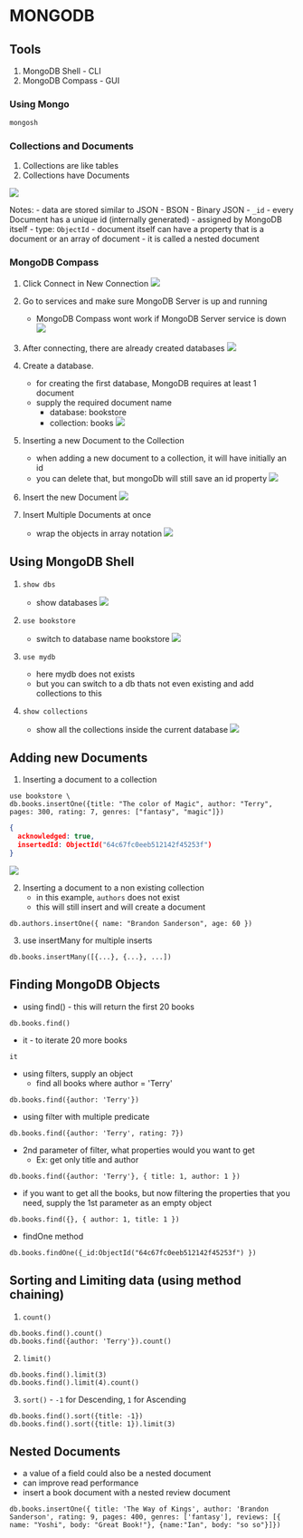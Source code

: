 # MONGODB

## Tools

1. MongoDB Shell - CLI
2. MongoDB Compass - GUI

### Using Mongo

```bash
mongosh
```

### Collections and Documents

1. Collections are like tables
2. Collections have Documents

![](screenshots/2023-07-30-22-40-17.png)

Notes:
    - data are stored similar to JSON
    - BSON - Binary JSON
    - `_id` 
        - every Document has a unique id (internally generated)
        - assigned by MongoDB itself
        - type: `ObjectId`
    - document itself can have a property that is a document or an array of document
        - it is called a nested document

### MongoDB Compass

1. Click Connect in New Connection
![](screenshots/2023-07-30-22-47-40.png)

2. Go to services and make sure MongoDB Server is up and running
    - MongoDB Compass wont work if MongoDB Server service is down
![](screenshots/2023-07-30-22-49-22.png)

3. After connecting, there are already created databases
![](screenshots/2023-07-30-22-51-33.png)

4. Create a database.
    - for creating the first database, MongoDB requires at least 1 document
    - supply the required document name
        - database: bookstore
        - collection: books
![](screenshots/2023-07-30-22-55-38.png)

5. Inserting a new Document to the Collection
    - when adding a new document to a collection, it will have initially an id
    - you can delete that, but mongoDb will still save an id property
![](screenshots/2023-07-30-22-59-00.png)

6. Insert the new Document
![](screenshots/2023-07-30-23-01-34.png)


7. Insert Multiple Documents at once
    - wrap the objects in array notation
![](screenshots/2023-07-30-23-04-51.png)

## Using MongoDB Shell

1. `show dbs` 
    - show databases
![](screenshots/2023-07-30-23-10-07.png)

2. `use bookstore`
    - switch to database name bookstore
![](screenshots/2023-07-30-23-10-51.png)

3. `use mydb`
    - here mydb does not exists
    - but you can switch to a db thats not even existing and add collections to this 

4. `show collections`
    - show all the collections inside the current database
![](screenshots/2023-07-30-23-15-09.png)

## Adding new Documents

1. Inserting a document to a collection

```mongodb
use bookstore \ 
db.books.insertOne({title: "The color of Magic", author: "Terry", pages: 300, rating: 7, genres: ["fantasy", "magic"]})
```

```json
{
  acknowledged: true,
  insertedId: ObjectId("64c67fc0eeb512142f45253f")
}
```
![](screenshots/2023-07-30-23-20-58.png)

2. Inserting a document to a non existing collection
    - in this example, `authors` does not exist
    - this will still insert and will create a document

```mongodb
db.authors.insertOne({ name: "Brandon Sanderson", age: 60 })
```

3. use insertMany for multiple inserts

```mongodb
db.books.insertMany([{...}, {...}, ...])
```

## Finding MongoDB Objects
- using find() - this will return the first 20 books

```shell
db.books.find()
```

- it - to iterate 20 more books
```shell
it
```

- using filters, supply an object
    - find all books where author = 'Terry'
```shell
db.books.find({author: 'Terry'})
```

- using filter with multiple predicate
```shell
db.books.find({author: 'Terry', rating: 7})
```

- 2nd parameter of filter, what properties would you want to get
    - Ex: get only title and author
```shell
db.books.find({author: 'Terry'}, { title: 1, author: 1 })
```

- if you want to get all the books, but now filtering the properties that you need, supply the 1st parameter as an empty object
```shell
db.books.find({}, { author: 1, title: 1 })
```

- findOne method
```shell
db.books.findOne({_id:ObjectId("64c67fc0eeb512142f45253f") })
```

## Sorting and Limiting data (using method chaining)

1. `count()`
```shell
db.books.find().count()
db.books.find({author: 'Terry'}).count()
```

2. `limit()`
```shell
db.books.find().limit(3)
db.books.find().limit(4).count()
```

3. `sort()` - `-1` for Descending, `1` for Ascending
```shell
db.books.find().sort({title: -1})
db.books.find().sort({title: 1}).limit(3)
```


## Nested Documents
- a value of a field could also be a nested document
- can improve read performance
- insert a book document with a nested review document
```shell
db.books.insertOne({ title: 'The Way of Kings', author: 'Brandon Sanderson', rating: 9, pages: 400, genres: ['fantasy'], reviews: [{ name: "Yoshi", body: "Great Book!"}, {name:"Ian", body: "so so"}]})
```
